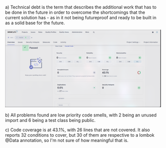 a) Technical debt is the term that describes the additional work that has to be done in the future in order to overcome the shortcomings that the current solution has - as in it not being futureproof and ready to be built in as a solid base for the future.

![a](screenshot.png)

b) All problems found are low priority code smells, with 2 being an unused import and 6 being a test class being public.

c) Code coverage is at 43.1%, with 26 lines that are not covered. It also reports 32 conditions to cover, but 30 of them are respective to a lombok @Data annotation, so I'm not sure of how meaningful that is.